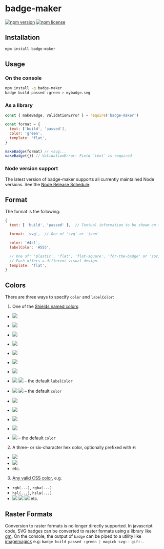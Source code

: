 # badge-maker

[![npm version](https://img.shields.io/npm/v/badge-maker.svg)](https://npmjs.org/package/badge-maker)
[![npm license](https://img.shields.io/npm/l/badge-maker.svg)](https://npmjs.org/package/badge-maker)

## Installation

```sh
npm install badge-maker
```

## Usage

### On the console

```sh
npm install -g badge-maker
badge build passed :green > mybadge.svg
```

### As a library

```js
const { makeBadge, ValidationError } = require('badge-maker')

const format = {
  text: ['build', 'passed'],
  color: 'green',
  template: 'flat',
}

makeBadge(format) // <svg...
makeBadge({}) // ValidationError: Field `text` is required
```

### Node version support

The latest version of badge-maker supports all currently maintained Node
versions. See the [Node Release Schedule][].

[node release schedule]: https://github.com/nodejs/Release#release-schedule

## Format

The format is the following:

```js
{
  text: [ 'build', 'passed' ],  // Textual information to be shown on the badge, in order

  format: 'svg',  // One of 'svg' or 'json'

  color: '#4c1',
  labelColor: '#555',

  // One of: 'plastic', 'flat', 'flat-square', 'for-the-badge' or 'social'
  // Each offers a different visual design.
  template: 'flat',
}
```

## Colors

There are three ways to specify `color` and `labelColor`:

1. One of the [Shields named colors](./lib/color.js):

- ![][brightgreen]
- ![][green]
- ![][yellow]
- ![][yellowgreen]
- ![][orange]
- ![][red]
- ![][blue]
- ![][grey] ![][gray] – the default `labelColor`
- ![][lightgrey] ![][lightgray] – the default `color`

- ![][success]
- ![][important]
- ![][critical]
- ![][informational]
- ![][inactive] – the default `color`

2. A three- or six-character hex color, optionally prefixed with `#`:

- ![][9cf]
- ![][#007fff]
- etc.

3. [Any valid CSS color][css color], e.g.

- `rgb(...)`, `rgba(...)`
- `hsl(...)`, `hsla(...)`
- ![][aqua] ![][fuchsia] ![][lightslategray] etc.

[brightgreen]: https://img.shields.io/badge/brightgreen-brightgreen.svg
[success]: https://img.shields.io/badge/success-success.svg
[green]: https://img.shields.io/badge/green-green.svg
[yellow]: https://img.shields.io/badge/yellow-yellow.svg
[yellowgreen]: https://img.shields.io/badge/yellowgreen-yellowgreen.svg
[orange]: https://img.shields.io/badge/orange-orange.svg
[important]: https://img.shields.io/badge/important-important.svg
[red]: https://img.shields.io/badge/red-red.svg
[critical]: https://img.shields.io/badge/critical-critical.svg
[blue]: https://img.shields.io/badge/blue-blue.svg
[informational]: https://img.shields.io/badge/informational-informational.svg
[grey]: https://img.shields.io/badge/grey-grey.svg
[gray]: https://img.shields.io/badge/gray-gray.svg
[lightgrey]: https://img.shields.io/badge/lightgrey-lightgrey.svg
[lightgray]: https://img.shields.io/badge/lightgray-lightgray.svg
[inactive]: https://img.shields.io/badge/inactive-inactive.svg
[9cf]: https://img.shields.io/badge/9cf-9cf.svg
[#007fff]: https://img.shields.io/badge/%23007fff-007fff.svg
[aqua]: https://img.shields.io/badge/aqua-aqua.svg
[fuchsia]: https://img.shields.io/badge/fuchsia-fuchsia.svg
[lightslategray]: https://img.shields.io/badge/lightslategray-lightslategray.svg
[css color]: https://developer.mozilla.org/en-US/docs/Web/CSS/color_value
[css/svg color]: http://www.w3.org/TR/SVG/types.html#DataTypeColor

## Raster Formats

Conversion to raster formats is no longer directly supported. In javascript
code, SVG badges can be converted to raster formats using a library like
[gm](https://www.npmjs.com/package/gm). On the console, the output of `badge`
can be piped to a utility like
[imagemagick](https://imagemagick.org/script/command-line-processing.php)
e.g: `badge build passed :green | magick svg:- gif:-`.

